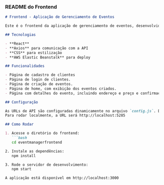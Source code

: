 ### README do Frontend

```markdown
# Frontend - Aplicação de Gerenciamento de Eventos

Este é o frontend da aplicação de gerenciamento de eventos, desenvolvido em React. Ele permite a interação do usuário com o sistema, como a criação e visualização de eventos.

## Tecnologias

- **React**
- **Axios** para comunicação com a API
- **CSS** para estilização
- **AWS Elastic Beanstalk** para deploy

## Funcionalidades

- Página de cadastro de clientes
- Página de login de clientes.
- Página de criação de eventos.
- Página de home, com exibição dos eventos criados.
- Página com detalhes do evento, incluindo endereço e preço e confirmação de participação em eventos.

## Configuração

As URLs de API são configuradas dinamicamente no arquivo `config.js`. Dependendo do ambiente (produção ou desenvolvimento), o arquivo de configuração (`config.json` ou `config-dev.json`) será carregado automaticamente.
Para rodar localmente, a URL será http://localhost:5285

## Como Rodar

1. Acesse o diretório do frontend:
   ```bash
   cd eventmanagerfrontend

2. Instale as dependências:
   npm install

3. Rode o servidor de desenvolvimento:
   npm start

A aplicação está disponível em http://localhost:3000